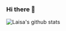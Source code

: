 ### Hi there 👋

<!--
**Azzyew/Azzyew** is a ✨ _special_ ✨ repository because its `README.md` (this file) appears on your GitHub profile.

Here are some ideas to get you started:

- 🔭 I’m currently working on ...
- 🌱 I’m currently learning ...
- 👯 I’m looking to collaborate on ...
- 🤔 I’m looking for help with ...
- 💬 Ask me about ...
- 📫 How to reach me: ...
- 😄 Pronouns: ...
- ⚡ Fun fact: ...
-->

![Laisa's github stats](https://github-readme-stats.vercel.app/api?username=Azzyew&show_icons=true&theme=radical&count_private=true&include_all_commits=true)
